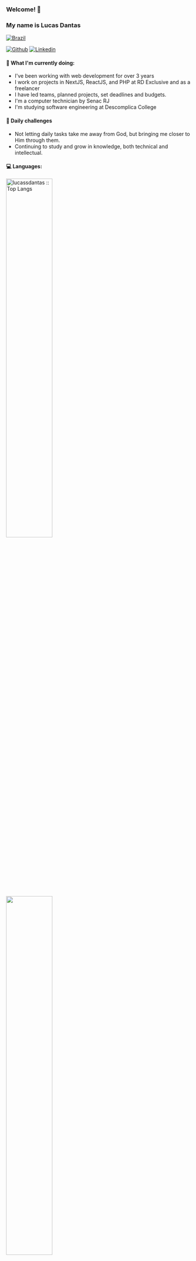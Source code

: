 ### Welcome! 👋 
### My name is Lucas Dantas

[![Brazil](https://raw.githubusercontent.com/stevenrskelton/flag-icon/master/png/16/country-4x3/br.png "Brazil")](https://github.com/lucassdantas/)

[![Github](https://img.shields.io/badge/-Github-000?style=flat&logo=Github&logoColor=white)](https://github.com/lucassdantas)
[![Linkedin](https://img.shields.io/badge/-LinkedIn-blue?style=flat&logo=Linkedin&logoColor=white)](https://linkedin.com/in/lucas-de-sousa-dantas/)

#### 🌱 What I'm currently doing:
- I've been working with web development for over 3 years
- I work on projects in NextJS, ReactJS, and PHP at RD Exclusive and as a freelancer
- I have led teams, planned projects, set deadlines and budgets.
- I'm a computer technician by Senac RJ
- I'm studying software engineering at Descomplica College

#### :muscle: Daily challenges
- Not letting daily tasks take me away from God, but bringing me closer to Him through them.
- Continuing to study and grow in knowledge, both technical and intellectual.

#### :computer: Languages:
<img width="50%"  src="https://github-readme-stats.vercel.app/api/top-langs/?username=lucassdantas&langs_count=10&theme=tokyonight&layout=compact" alt="lucassdantas :: Top Langs" />
<img width="50%"  src="https://github-readme-stats.vercel.app/api?username=lucassdantas&show_icons=true&hide_border=true" />
